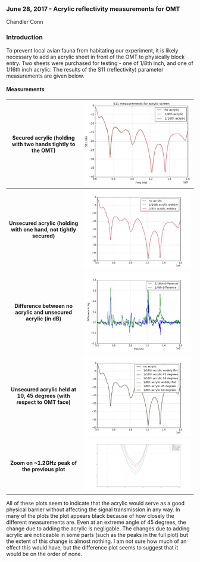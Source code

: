 ### June 28, 2017 - Acrylic reflectivity measurements for OMT

Chandler Conn

### Introduction

To prevent local avian fauna from habitating our experiment, it is likely necessary to add an acrylic sheet in front of the OMT to physically block entry. Two sheets were purchased for testing - one of 1/8th inch, and one of 1/16th inch acrylic. The results of the S11 (reflectivity) parameter measurements are given below.

#### Measurements

| Secured acrylic (holding with two hands tightly to the OMT)| ![alt-text](../20170628_Acrylic/acrylic.png)|
|:----:|:----:|
|**Unsecured acrylic (holding with one hand, not tightly secured)**|![alt-text](../20170628_Acrylic/acrylic_wobble.png)|
|**Difference between no acrylic and unsecured acrylic (in dB)**|![alt-text](../20170628_Acrylic/acrylic_diff.png)|
|**Unsecured acrylic held at 10, 45 degrees (with respect to OMT face)**|![alt-text](../20170628_Acrylic/acrylic_full.png)|
|**Zoom on ~1.2GHz peak of the previous plot**|![alt-text](../20170628_Acrylic/acrylic_full_zoom.png)|

All of these plots seem to indicate that the acrylic would serve as a good physical barrier without affecting the signal transmission in any way. In many of the plots the plot appears black because of how closely the different measurements are. Even at an extreme angle of 45 degrees, the change due to adding the acrylic is negligable. The changes due to adding acrylic are noticeable in some parts (such as the peaks in the full plot) but the extent of this change is almost nothing. I am not sure how much of an effect this would have, but the difference plot seems to suggest that it would be on the order of none.
